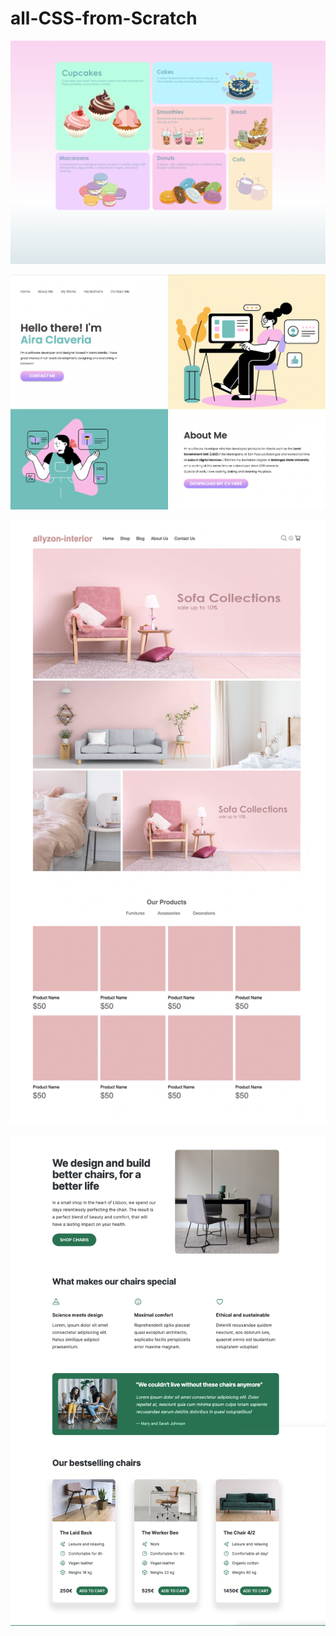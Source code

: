 # all-CSS-from-Scratch

![Image Description](sample.png)

![Alt Text](number4.png)

![Alt Text](interior-site.jpg)

![Alt Text](practice3.jpg)

